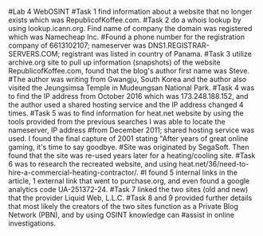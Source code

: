 #Lab 4 WebOSINT
#Task 1 find information about a website that no longer exists which was RepublicofKoffee.com.
#Task 2 do a whois lookup by using lookup.icann.org.  Find name of company the domain was registered which was Namecheap Inc. 
#Found a phone number for the registration company of 6613102107; nameserver was DNS1.REGISTRAR-SERVERS.COM; registrant was listed in country of Panama.
#Task 3 utilize archive.org site to pull up information (snapshots) of the website RepublicofKoffee.com, found that the blog's author first name was Steve.
#The author was writing from Gwangju, South Korea and the author also visited the Jeungsimsa Temple in Mudeungsan National Park.
#Task 4 was to find the IP address from October 2016 which was 173.248.188.152, and the author used a shared hosting service and the IP address changed 4 times.
#Task 5 was to find information for heat.net website by using the tools provided from the previous searches I was able to locate the nameserver, IP address 
#from December 2011; shared hosting service was used.  I found the final capture of 2001 stating "After years of great online gaming, it's time to say goodbye.
#Site was originated by SegaSoft.  Then found that the site was re-used years later for a heating/cooling site.
#Task 6 was to research the recreated website, and using heat.net/36/need-to-hire-a-commercial-heating-contractor/.
#I found 5 internal links in the article, 1 external link that went to purchase.org, and even found a google analytics code UA-251372-24.
#Task 7 linked the two sites (old and new) that the provider Liquid Web, L.L.C.
#Task 8 and 9 provided further details that most likely the creators of the two sites function as a Private Blog Network (PBN), and by using OSINT knowledge can 
#assist in online investigations.
